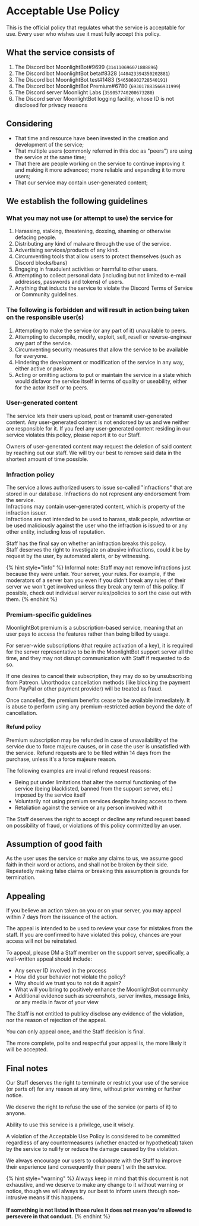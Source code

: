 # Acceptable Use Policy

This is the official policy that regulates what the service is acceptable for use. Every user who wishes use it must fully accept this policy.

## What the service consists of

1. The Discord bot MoonlightBot#9699 (`314110696071888896`)
2. The Discord bot MoonlightBot beta#8328 (`440423394350202881`)
3. The Discord bot MoonlightBot test#1483 (`546586902728540191`)
4. The Discord bot MoonlightBot Premium#6780 (`693017883566931999`)
5. The Discord server Moonlight Labs (`359057740200673280`)
6. The Discord server MoonlightBot logging facility, whose ID is not disclosed for privacy reasons

## Considering

* That time and resource have been invested in the creation and development of the service;
* That multiple users (commonly referred in this doc as "peers") are using the service at the same time;
* That there are people working on the service to continue improving it and making it more advanced; more reliable and expanding it to more users;
* That our service may contain user-generated content;

## We establish the following guidelines

### What you may not use (or attempt to use) the service for

1. Harassing, stalking, threatening, doxxing, shaming or otherwise defacing people.
2. Distributing any kind of malware through the use of the service.
3. Advertising services/products of any kind.
4. Circumventing tools that allow users to protect themselves (such as Discord blocks/bans)
5. Engaging in fraudulent activities or harmful to other users.
6. Attempting to collect personal data (including but not limited to e-mail addresses, passwords and tokens) of users.
7. Anything that inducts the service to violate the Discord Terms of Service or Community guidelines.

### The following is forbidden and will result in action being taken on the responsible user(s)

1. Attempting to make the service (or any part of it) unavailable to peers.
2. Attempting to decompile, modify, exploit, sell, resell or reverse-engineer any part of the service.
3. Circumventing security measures that allow the service to be available for everyone.
4. Hindering the development or modification of the service in any way, either active or passive.
5. Acting or omitting actions to put or maintain the service in a state which would disfavor the service itself in terms of quality or useability, either for the actor itself or to peers.

### User-generated content

The service lets their users upload, post or transmit user-generated content. Any user-generated content is not endorsed by us and we neither are responsible for it. If you feel any user-generated content residing in our service violates this policy, please report it to our Staff.

Owners of user-generated content may request the deletion of said content by reaching out our staff. We will try our best to remove said data in the shortest amount of time possible.

### Infraction policy

The service allows authorized users to issue so-called "infractions" that are stored in our database. Infractions do not represent any endorsement from the service.\
Infractions may contain user-generated content, which is property of the infraction issuer.\
Infractions are not intended to be used to harass, stalk people, advertise or be used maliciously against the user who the infraction is issued to or any other entity, including loss of reputation.

Staff has the final say on whether an infraction breaks this policy.\
Staff deserves the right to investigate on abusive infractions, could it be by request by the user, by automated alerts, or by witnessing.

{% hint style="info" %}
Informal note: Staff may not remove infractions just because they were unfair. Your server, your rules. For example, if the moderators of a server ban you even if you didn't break any rules of their server we won't get involved unless they break any term of this policy. If possible, check out individual server rules/policies to sort the case out with them.
{% endhint %}

### Premium-specific guidelines

MoonlightBot premium is a subscription-based service, meaning that an user pays to access the features rather than being billed by usage.

For server-wide subscriptions (that require activation of a key), it is required for the server representative to be in the MoonlightBot support server all the time, and they may not disrupt communication with Staff if requested to do so.

If one desires to cancel their subscription, they may do so by unsubscribing from Patreon. Unorthodox cancellation methods (like blocking the payment from PayPal or other payment provider) will be treated as fraud.

Once cancelled, the premium benefits cease to be available immediately. It is abuse to perform using any premium-restricted action beyond the date of cancellation.

#### Refund policy

Premium subscription may be refunded in case of unavailability of the service due to force majeure causes, or in case the user is unsatisfied with the service. Refund requests are to be filed within 14 days from the purchase, unless it's a force majeure reason.

The following examples are invalid refund request reasons:

* Being put under limitations that alter the normal functioning of the service (being blacklisted, banned from the support server, etc.) imposed by the service itself
* Voluntarily not using premium services despite having access to them
* Retaliation against the service or any person involved with it

The Staff deserves the right to accept or decline any refund request based on possibility of fraud, or violations of this policy committed by an user.

## Assumption of good faith

As the user uses the service or make any claims to us, we assume good faith in their word or actions, and shall not be broken by their side. Repeatedly making false claims or breaking this assumption is grounds for termination.

## Appealing

If you believe an action taken on you or on your server, you may appeal within 7 days from the issuance of the action.

The appeal is intended to be used to review your case for mistakes from the staff. If you are confirmed to have violated this policy, chances are your access will not be reinstated.

To appeal, please DM a Staff member on the support server, specifically, a well-written appeal should include:

* Any server ID involved in the process
* How did your behavior not violate the policy?
* Why should we trust you to not do it again?
* What will you bring to positively enhance the MoonlightBot community
* Additional evidence such as screenshots, server invites, message links, or any media in favor of your view

The Staff is not entitled to publicy disclose any evidence of the violation, nor the reason of rejection of the appeal.

You can only appeal once, and the Staff decision is final.

The more complete, polite and respectful your appeal is, the more likely it will be accepted.

## Final notes

Our Staff deserves the right to terminate or restrict your use of the service (or parts of) for any reason at any time, without prior warning or further notice.

We deserve the right to refuse the use of the service (or parts of it) to anyone.

Ability to use this service is a privilege, use it wisely.

A violation of the Acceptable Use Policy is considered to be committed regardless of any countermeasures (whether enacted or hypothetical) taken by the service to nullify or reduce the damage caused by the violation.

We always encourage our users to collaborate with the Staff to improve their experience (and consequently their peers') with the service.

{% hint style="warning" %}
Always keep in mind that this document is not exhaustive, and we deserve to make any change to it without warning or notice, though we will always try our best to inform users through non-intrusive means if this happens.\
\
**If something is not listed in those rules it does not mean you're allowed to persevere in that conduct.**
{% endhint %}
